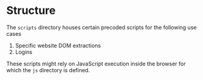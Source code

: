# Structure

The `scripts` directory houses certain precoded scripts for the following use cases

1. Specific website DOM extractions
2. Logins

These scripts might rely on JavaScript execution inside the browser for which the `js` directory is defined.